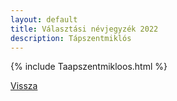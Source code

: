 ```yaml
---
layout: default
title: Választási névjegyzék 2022
description: Tápszentmiklós
---
```


{% include Taapszentmikloos.html %}

[Vissza](./)